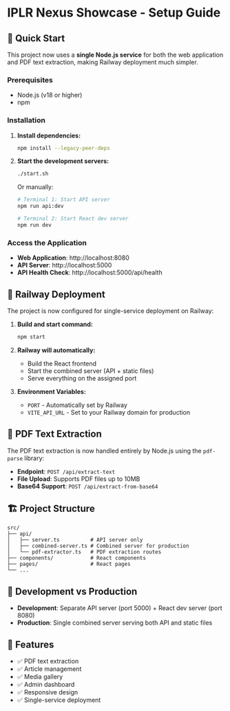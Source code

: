 # IPLR Nexus Showcase - Setup Guide

## 🚀 Quick Start

This project now uses a **single Node.js service** for both the web application and PDF text extraction, making Railway deployment much simpler.

### Prerequisites

- Node.js (v18 or higher)
- npm

### Installation

1. **Install dependencies:**
   ```bash
   npm install --legacy-peer-deps
   ```

2. **Start the development servers:**
   ```bash
   ./start.sh
   ```
   
   Or manually:
   ```bash
   # Terminal 1: Start API server
   npm run api:dev
   
   # Terminal 2: Start React dev server
   npm run dev
   ```

### Access the Application

- **Web Application**: http://localhost:8080
- **API Server**: http://localhost:5000
- **API Health Check**: http://localhost:5000/api/health

## 🚢 Railway Deployment

The project is now configured for single-service deployment on Railway:

1. **Build and start command:**
   ```bash
   npm start
   ```

2. **Railway will automatically:**
   - Build the React frontend
   - Start the combined server (API + static files)
   - Serve everything on the assigned port

3. **Environment Variables:**
   - `PORT` - Automatically set by Railway
   - `VITE_API_URL` - Set to your Railway domain for production

## 📄 PDF Text Extraction

The PDF text extraction is now handled entirely by Node.js using the `pdf-parse` library:

- **Endpoint**: `POST /api/extract-text`
- **File Upload**: Supports PDF files up to 10MB
- **Base64 Support**: `POST /api/extract-from-base64`

## 🏗️ Project Structure

```
src/
├── api/
│   ├── server.ts          # API server only
│   ├── combined-server.ts # Combined server for production
│   └── pdf-extractor.ts   # PDF extraction routes
├── components/            # React components
├── pages/                 # React pages
└── ...
```

## 🔧 Development vs Production

- **Development**: Separate API server (port 5000) + React dev server (port 8080)
- **Production**: Single combined server serving both API and static files

## 📝 Features

- ✅ PDF text extraction
- ✅ Article management
- ✅ Media gallery
- ✅ Admin dashboard
- ✅ Responsive design
- ✅ Single-service deployment
